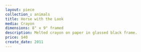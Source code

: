 ```yaml
---
layout: piece
collection_: animals
title: Horse with the Look
media: Crayon
dimensions: 8" x 9" framed
description: Melted crayon on paper in glassed black frame.
price: $40
create_date: 2011
---
```

